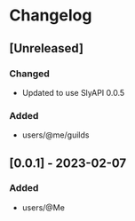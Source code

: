 # Changelog

## [Unreleased]

### Changed

- Updated to use SlyAPI 0.0.5

### Added

- users/@me/guilds

## [0.0.1] - 2023-02-07

### Added

- users/@Me